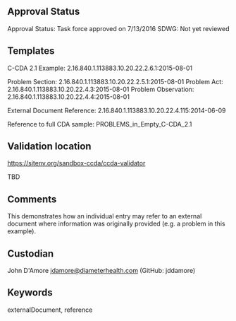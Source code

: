 ## Approval Status

Approval Status: Task force approved on 7/13/2016
SDWG: Not yet reviewed

## Templates
C-CDA 2.1 Example: 2.16.840.1.113883.10.20.22.2.6.1:2015-08-01

Problem Section: 2.16.840.1.113883.10.20.22.2.5.1:2015-08-01 
Problem Act: 2.16.840.1.113883.10.20.22.4.3:2015-08-01 
Problem Observation: 2.16.840.1.113883.10.20.22.4.4:2015-08-01

External Document Reference: 2.16.840.1.113883.10.20.22.4.115:2014-06-09 

Reference to full CDA sample: PROBLEMS_in_Empty_C-CDA_2.1

## Validation location
https://sitenv.org/sandbox-ccda/ccda-validator

TBD 

## Comments 

This demonstrates how an individual entry may refer to an external document where information was originally provided (e.g. a problem in this example).

## Custodian

John D'Amore jdamore@diameterhealth.com (GitHub: jddamore)

## Keywords
externalDocument, reference

